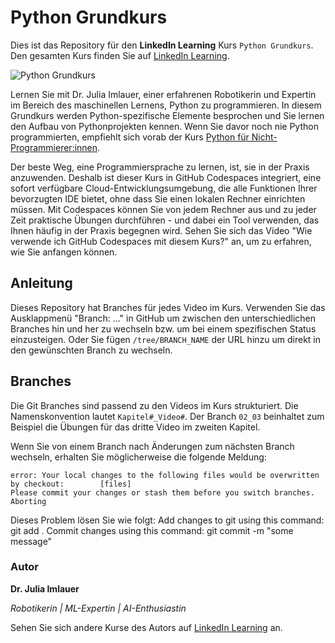 # Python Grundkurs

Dies ist das Repository für den **LinkedIn Learning** Kurs `Python Grundkurs`. Den gesamten Kurs finden Sie auf [LinkedIn Learning][lil-course-url].

![Python Grundkurs][lil-thumbnail-url]

Lernen Sie mit Dr. Julia Imlauer, einer erfahrenen Robotikerin und Expertin im Bereich des maschinellen Lernens, Python zu programmieren. In diesem Grundkurs werden Python-spezifische Elemente besprochen und Sie lernen den Aufbau von Pythonprojekten kennen. Wenn Sie davor noch nie Python programmierten, empfiehlt sich vorab der Kurs [Python für Nicht-Programmierer:innen](https://www.linkedin.com/learning/python-fur-nicht-programmierer-innen/nachste-schritte). 

Der beste Weg, eine Programmiersprache zu lernen, ist, sie in der Praxis anzuwenden. Deshalb ist dieser Kurs in GitHub Codespaces integriert, eine sofort verfügbare Cloud-Entwicklungsumgebung, die alle Funktionen Ihrer bevorzugten IDE bietet, ohne dass Sie einen lokalen Rechner einrichten müssen. Mit Codespaces können Sie von jedem Rechner aus und zu jeder Zeit praktische Übungen durchführen - und dabei ein Tool verwenden, das Ihnen häufig in der Praxis begegnen wird. Sehen Sie sich das Video "Wie verwende ich GitHub Codespaces mit diesem Kurs?" an, um zu erfahren, wie Sie anfangen können.



## Anleitung

Dieses Repository hat Branches für jedes Video im Kurs. Verwenden Sie das Ausklappmenü "Branch: ..." in GitHub um zwischen den unterschiedlichen Branches hin und her zu wechseln bzw. um bei einem spezifischen Status einzusteigen. Oder Sie fügen `/tree/BRANCH_NAME` der URL hinzu um direkt in den gewünschten Branch zu wechseln.

## Branches

Die Git Branches sind passend zu den Videos im Kurs strukturiert. Die Namenskonvention lautet `Kapitel#_Video#`. Der Branch `02_03` beinhaltet zum Beispiel die Übungen für das dritte Video im zweiten Kapitel. 

Wenn Sie von einem Branch nach Änderungen zum nächsten Branch wechseln, erhalten Sie möglicherweise die folgende Meldung:

```
error: Your local changes to the following files would be overwritten by checkout:        [files]
Please commit your changes or stash them before you switch branches.
Aborting
```

Dieses Problem lösen Sie wie folgt:
    Add changes to git using this command: git add .
    Commit changes using this command: git commit -m "some message"

### Autor

**Dr. Julia Imlauer**

_Robotikerin | ML-Expertin | AI-Enthusiastin_

Sehen Sie sich andere Kurse des Autors auf [LinkedIn Learning](https://www.linkedin.com/learning/instructors/julia-imlauer) an.

[0]: # (Replace these placeholder URLs with actual course URLs)
[lil-course-url]: https://www.linkedin.com/learning/tbd
[lil-thumbnail-url]: tbd
